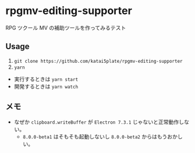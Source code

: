 # rpgmv-editing-supporter

RPG ツクール MV の補助ツールを作ってみるテスト

## Usage

1. `git clone https://github.com/katai5plate/rpgmv-editing-supporter`
2. `yarn`

- 実行するときは `yarn start`
- 開発するときは `yarn watch`

## メモ

- なぜか `clipboard.writeBuffer` が `Electron 7.3.1` じゃないと正常動作しない。
  - `8.0.0-beta1` はそもそも起動しないし `8.0.0-beta2` からはもうおかしい。
